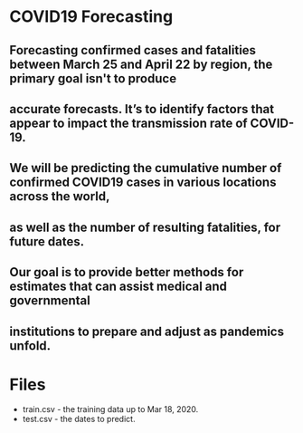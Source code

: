 # COVID19 Forecasting

## Forecasting confirmed cases and fatalities between March 25 and April 22 by region, the primary goal isn't to produce 
## accurate forecasts. It’s to identify factors that appear to impact the transmission rate of COVID-19.

## We will be predicting the cumulative number of confirmed COVID19 cases in various locations across the world, 
## as well as the number of resulting fatalities, for future dates.
## Our goal is to provide better methods for estimates that can assist medical and governmental 
## institutions to prepare and adjust as pandemics unfold.

# Files 

* train.csv - the training data up to Mar 18, 2020.
* test.csv - the dates to predict.
